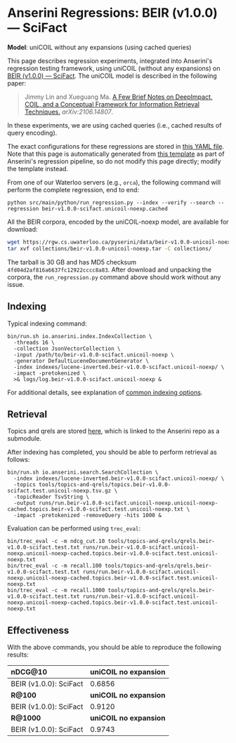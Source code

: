 # Anserini Regressions: BEIR (v1.0.0) &mdash; SciFact

**Model**: uniCOIL without any expansions (using cached queries)

This page describes regression experiments, integrated into Anserini's regression testing framework, using uniCOIL (without any expansions) on [BEIR (v1.0.0) &mdash; SciFact](http://beir.ai/).
The uniCOIL model is described in the following paper:

> Jimmy Lin and Xueguang Ma. [A Few Brief Notes on DeepImpact, COIL, and a Conceptual Framework for Information Retrieval Techniques.](https://arxiv.org/abs/2106.14807) _arXiv:2106.14807_.

In these experiments, we are using cached queries (i.e., cached results of query encoding).

The exact configurations for these regressions are stored in [this YAML file](../../src/main/resources/regression/beir-v1.0.0-scifact.unicoil-noexp.cached.yaml).
Note that this page is automatically generated from [this template](../../src/main/resources/docgen/templates/beir-v1.0.0-scifact.unicoil-noexp.cached.template) as part of Anserini's regression pipeline, so do not modify this page directly; modify the template instead.

From one of our Waterloo servers (e.g., `orca`), the following command will perform the complete regression, end to end:

```
python src/main/python/run_regression.py --index --verify --search --regression beir-v1.0.0-scifact.unicoil-noexp.cached
```

All the BEIR corpora, encoded by the uniCOIL-noexp model, are available for download:

```bash
wget https://rgw.cs.uwaterloo.ca/pyserini/data/beir-v1.0.0-unicoil-noexp.tar -P collections/
tar xvf collections/beir-v1.0.0-unicoil-noexp.tar -C collections/
```

The tarball is 30 GB and has MD5 checksum `4fd04d2af816a6637fc12922cccc8a83`.
After download and unpacking the corpora, the `run_regression.py` command above should work without any issue.

## Indexing

Typical indexing command:

```
bin/run.sh io.anserini.index.IndexCollection \
  -threads 16 \
  -collection JsonVectorCollection \
  -input /path/to/beir-v1.0.0-scifact.unicoil-noexp \
  -generator DefaultLuceneDocumentGenerator \
  -index indexes/lucene-inverted.beir-v1.0.0-scifact.unicoil-noexp/ \
  -impact -pretokenized \
  >& logs/log.beir-v1.0.0-scifact.unicoil-noexp &
```

For additional details, see explanation of [common indexing options](../../docs/common-indexing-options.md).

## Retrieval

Topics and qrels are stored [here](https://github.com/castorini/anserini-tools/tree/master/topics-and-qrels), which is linked to the Anserini repo as a submodule.

After indexing has completed, you should be able to perform retrieval as follows:

```
bin/run.sh io.anserini.search.SearchCollection \
  -index indexes/lucene-inverted.beir-v1.0.0-scifact.unicoil-noexp/ \
  -topics tools/topics-and-qrels/topics.beir-v1.0.0-scifact.test.unicoil-noexp.tsv.gz \
  -topicReader TsvString \
  -output runs/run.beir-v1.0.0-scifact.unicoil-noexp.unicoil-noexp-cached.topics.beir-v1.0.0-scifact.test.unicoil-noexp.txt \
  -impact -pretokenized -removeQuery -hits 1000 &
```

Evaluation can be performed using `trec_eval`:

```
bin/trec_eval -c -m ndcg_cut.10 tools/topics-and-qrels/qrels.beir-v1.0.0-scifact.test.txt runs/run.beir-v1.0.0-scifact.unicoil-noexp.unicoil-noexp-cached.topics.beir-v1.0.0-scifact.test.unicoil-noexp.txt
bin/trec_eval -c -m recall.100 tools/topics-and-qrels/qrels.beir-v1.0.0-scifact.test.txt runs/run.beir-v1.0.0-scifact.unicoil-noexp.unicoil-noexp-cached.topics.beir-v1.0.0-scifact.test.unicoil-noexp.txt
bin/trec_eval -c -m recall.1000 tools/topics-and-qrels/qrels.beir-v1.0.0-scifact.test.txt runs/run.beir-v1.0.0-scifact.unicoil-noexp.unicoil-noexp-cached.topics.beir-v1.0.0-scifact.test.unicoil-noexp.txt
```

## Effectiveness

With the above commands, you should be able to reproduce the following results:

| **nDCG@10**                                                                                                  | **uniCOIL no expansion**|
|:-------------------------------------------------------------------------------------------------------------|-----------|
| BEIR (v1.0.0): SciFact                                                                                       | 0.6856    |
| **R@100**                                                                                                    | **uniCOIL no expansion**|
| BEIR (v1.0.0): SciFact                                                                                       | 0.9120    |
| **R@1000**                                                                                                   | **uniCOIL no expansion**|
| BEIR (v1.0.0): SciFact                                                                                       | 0.9743    |
